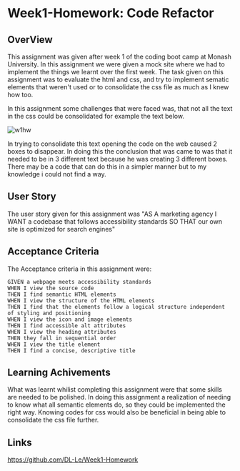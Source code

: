 # Week1-Homework: Code Refactor

## OverView

This assignment was given after week 1 of the coding boot camp at Monash University. In this assignment we were given a mock site where we had to implement the things we learnt over the first week. The task given on this assignment was to evaluate the html and css, and try to implement sematic elements that weren't used or to consolidate the css file as much as I knew how too.

In this assignment some challenges that were faced was, that not all the text in the css could be consolidated for example the text below.

![w1hw](https://user-images.githubusercontent.com/92978394/143397280-2c4d438f-e9a9-4fec-903d-e55f9b1f317f.PNG)

In trying to consolidate this text opening the code on the web caused 2 boxes to disappear. In doing this the conclusion that was came to was that it needed to be in 3 different text because he was creating 3 different boxes. There may be a code that can do this in a simpler manner but to my knowledge i could not find a way. 

## User Story

The user story given for this assignment was "AS A marketing agency
I WANT a codebase that follows accessibility standards
SO THAT our own site is optimized for search engines"

## Acceptance Criteria

The Acceptance criteria in this assignment were:

```
GIVEN a webpage meets accessibility standards
WHEN I view the source code
THEN I find semantic HTML elements
WHEN I view the structure of the HTML elements
THEN I find that the elements follow a logical structure independent of styling and positioning
WHEN I view the icon and image elements
THEN I find accessible alt attributes
WHEN I view the heading attributes
THEN they fall in sequential order
WHEN I view the title element
THEN I find a concise, descriptive title
```

## Learning Achivements

What was learnt whilist completing this assignment were that some skills are needed to be polished. In doing this assignment a realization of needing to know what all semantic elements do, so they could be implemented the right way. Knowing codes for css would also be beneficial in being able to consolidate the css file further.

## Links
https://github.com/DL-Le/Week1-Homework
